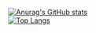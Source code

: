 <p align="center"> 


[![Anurag's GitHub stats](https://github-readme-stats.vercel.app/api?username=xicoaires&show_icons=true&theme=graywhite&hide=issues,contribs)](https://github.com/omahin/github-readme-stats)
<br>
[![Top Langs](https://github-readme-stats.vercel.app/api/top-langs/?username=xicoaires&layout=compact&theme=graywhite)](https://github.com/xicoaires[/github-readme-stats)

</p>
